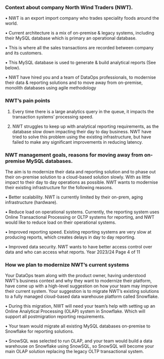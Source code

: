 ### Context about company North Wind Traders (NWT).

• NWT is an export import company who trades speciality foods around the world.

• Current architecture is a mix of on-premise & legacy systems, including their MySQL database which is primary an operational database.

• This is where all the sales transactions are recorded between company and its customers.

• This MySQL database is used to generate & build analytical reports (See below).

• NWT have hired you and a team of DataOps professionals, to modernise their data & reporting solutions and to move away from on-premise, monolith databases using agile methodology


### NWT’s pain points
1. Every time there is a large analytics query in the queue, it impacts the transaction systems’ processing speed.

2. NWT struggles to keep up with analytical reporting requirements, as the database slow down impacting their day to day business. NWT have tried to solve this problem using
the existing infrastructure, but have failed to make any significant improvements in reducing latency.


### NWT management goals, reasons for moving away from on-premise MySQL databases.
The aim is to modernize their data and reporting solution and to phase out their on-premise solution to a cloud-based solution slowly. With as little impact to their day to day operations as possible. NWT wants to modernise their existing infrastructure for the following reasons.

• Better scalability. NWT is currently limited by their on-prem, aging infrastructure (hardware).

• Reduce load on operational systems. Currently, the reporting system uses Online Transactional Processing or OLTP systems for reporting, and NWT would like to reduce load on their operational systems.

• Improved reporting speed. Existing reporting systems are very slow at producing reports, which creates delays in day to day reporting.

• Improved data security. NWT wants to have better access control over data and who can access what reports. Year 2023/24 Page 4 of 11


### How we plan to modernize NWT’s current systems

Your DataOps team along with the product owner, having understood NWT’s business context and why they want to modernize their platform, have come up with a high-level suggestion on how your team may improve their current system. Your suggestion is to migrate NWT’s existing solutions to a fully managed cloud-based data warehouse platform called Snowflake.

• During this migration, NWT will need your team’s help with setting up an Online Analytical Processing (OLAP) system in Snowflake. Which will support all postmigration reporting requirements.

• Your team would migrate all existing MySQL databases on-premise to Snowflake for reporting solutions.

• SnowSQL was selected to run OLAP, and your team would build a data warehouse on Snowflake using SnowSQL, so SnowSQL will become your main OLAP solution replacing the legacy OLTP transactional system.
